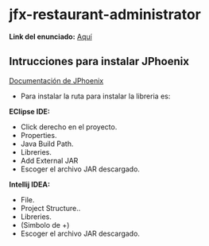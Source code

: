 # jfx-restaurant-administrator
**Link del enunciado:** [Aquí](https://docs.google.com/document/d/15JzdULMXnux0LcVbhMj7-bVGBK5jEE8cklnvXyw6HDc/edit)

## Intrucciones para instalar JPhoenix  
[Documentación de JPhoenix](http://www.jfoenix.com/)  
* Para instalar la ruta para instalar la libreria es:  
  
**EClipse IDE:**
- Click derecho en el proyecto.
- Properties.
- Java Build Path.
- Libreries.
- Add External JAR
- Escoger el archivo JAR descargado.  
  
**Intellij IDEA:**
- File.
- Project Structure..
- Libreries.
- (Simbolo de +)
- Escoger el archivo JAR descargado.
